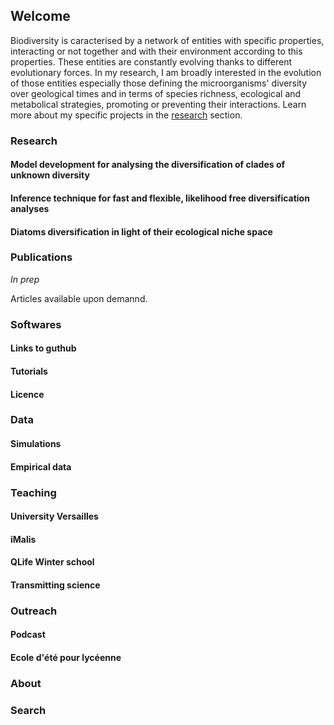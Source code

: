 ## Welcome

Biodiversity is caracterised by a network of entities with specific properties, interacting or not together and with their environment according to this properties. These entities are constantly evolving thanks to different evolutionary forces. In my research, I am broadly interested in the evolution of those entities especially those defining the microorganisms' diversity over geological times and in terms of species richness, ecological and metabolical strategies, promoting or preventing their interactions. Learn more about my specific projects in the [research](research.md) section.

### Research

#### Model development for analysing the diversification of clades of unknown diversity

#### Inference technique for fast and flexible, likelihood free diversification analyses

#### Diatoms diversification in light of their ecological niche space

### Publications

_In prep_

Articles available upon demannd.

### Softwares

#### Links to guthub

#### Tutorials

#### Licence

### Data

#### Simulations

#### Empirical data

### Teaching

#### University Versailles

#### iMalis

#### QLife Winter school

#### Transmitting science

### Outreach

#### Podcast

#### Ecole d'été pour lycéenne

### About

### Search




